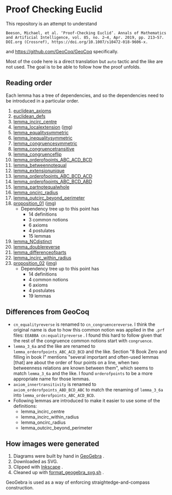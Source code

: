 # Proof Checking Euclid

This repository is an attempt to understand

```
Beeson, Michael, et al. ‘Proof-Checking Euclid’. Annals of Mathematics and Artificial Intelligence, vol. 85, no. 2–4, Apr. 2019, pp. 213–57. DOI.org (Crossref), https://doi.org/10.1007/s10472-018-9606-x.
```

and https://github.com/GeoCoq/GeoCoq specifically.

Most of the code here is a direct translation but
`auto` tactic and the like are not used.
The goal is to be able to follow how the proof unfolds.

## Reading order

Each lemma has a tree of dependencies,
and so the dependencies need to be introduced in a particular order.

001. [euclidean_axioms](./euclidean_axioms.v)
001. [euclidean_defs](./euclidean_defs.v)
001. [lemma_incirc_centre](./lemma_incirc_centre.v)
001. [lemma_localextension](./lemma_localextension.v)
     ([img](./lemma_localextension.svg))
001. [lemma_equalitysymmetric](./lemma_equalitysymmetric.v)
001. [lemma_inequalitysymmetric](./lemma_inequalitysymmetric.v)
001. [lemma_congruencesymmetric](./lemma_congruencesymmetric.v)
001. [lemma_congruencetransitive](./lemma_congruencetransitive.v)
001. [lemma_congruenceflip](./lemma_congruenceflip.v)
001. [lemma_orderofpoints_ABC_ACD_BCD](./lemma_orderofpoints_ABC_ACD_BCD.v)
001. [lemma_betweennotequal](./lemma_betweennotequal.v)
001. [lemma_extensionunique](./lemma_extensionunique.v)
001. [lemma_orderofpoints_ABC_BCD_ACD](./lemma_orderofpoints_ABC_BCD_ACD.v)
001. [lemma_orderofpoints_ABC_BCD_ABD](./lemma_orderofpoints_ABC_BCD_ABD.v)
001. [lemma_partnotequalwhole](./lemma_partnotequalwhole.v)
001. [lemma_oncirc_radius](./lemma_oncirc_radius.v)
001. [lemma_outcirc_beyond_perimeter](./lemma_outcirc_beyond_perimeter.v)
001. [proposition_01](./proposition_01.v)
     ([img](./proposition_01.svg))
     * Dependency tree up to this point has
       * 14 definitions
       * 3 common notions
       * 6 axioms
       * 4 postulates
       * 15 lemmas
001. [lemma_NCdistinct](./lemma_NCdistinct.v)
001. [lemma_doublereverse](./lemma_doublereverse.v)
001. [lemma_differenceofparts](./lemma_differenceofparts.v)
001. [lemma_incirc_within_radius](./lemma_incirc_within_radius.v)
001. [proposition_02](./proposition_02.v)
     ([img](./proposition_02.svg))
     * Dependency tree up to this point has
       * 14 definitions
       * 4 common notions
       * 6 axioms
       * 4 postulates
       * 19 lemmas

## Differences from GeoCoq

* `cn_equalityreverse` is renamed to `cn_congruencereverse`.
  I think the original name is due to how this common notion was applied in the
  `.prf` files: `EEABBA cn:equalityreverse` . I found this hard to follow given
  that the rest of the congruence common notions start with `congruence`.
* `lemma_3_6a` and the like are renamed to `lemma_orderofpoints_ABC_ACD_BCD`
  and the like. Section "8 Book Zero and filling in book I" mentions
  "several important and often-used lemmas \[that\] are about the
  order of four points on a line,
  when two betweenness relations are known between them", which seems to match
  `lemma_3_6a` and the like. I found `orderofpoints` to be a more appropriate
  name for those lemmas.
* `axiom_innertransitivity` is renamed to `axiom_orderofpoints_ABD_BCD_ABC`
  to match the renaming of `lemma_3_6a` into `lemma_orderofpoints_ABC_ACD_BCD`.
* Following lemmas are introduced
  to make it easier to use some of the definitions:
  * lemma_incirc_centre
  * lemma_incirc_within_radius
  * lemma_oncirc_radius
  * lemma_outcirc_beyond_perimeter


## How images were generated

1. Diagrams were built by hand in
   [GeoGebra](https://en.wikipedia.org/wiki/GeoGebra) .
1. Downloaded as SVG.
1. Clipped with
   [Inkscape](https://en.wikipedia.org/wiki/Inkscape) .
1. Cleaned up with [format_geogebra_svg.sh](./format_geogebra_svg.sh) .

GeoGebra is used as a way of enforcing straightedge-and-compass construction.
